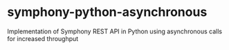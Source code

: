 # symphony-python-asynchronous
Implementation of Symphony REST API in Python using asynchronous calls for increased throughput
